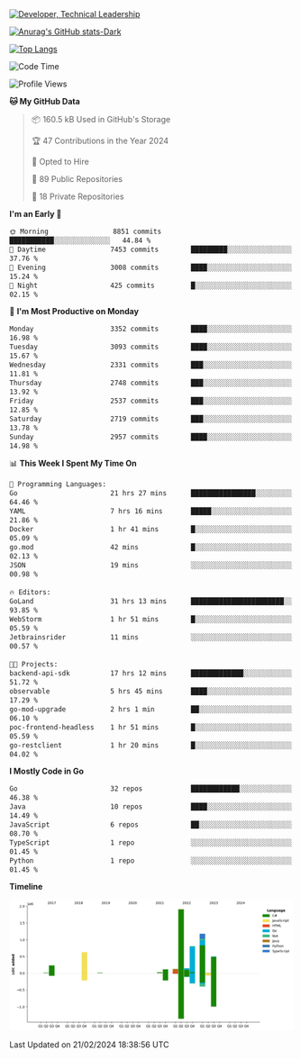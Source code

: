 <div>
  <a href="https://www.linkedin.com/in/arielpineiro/" target="_blank" rel="nofollow noopener noreferrer">
    <img src="https://img.shields.io/badge/-LinkedIn-%230077B5?style=for-the-badge&logo=linkedin&logoColor=white" alt="Developer, Technical Leadership" title="Ariel Piñeiro">
  </a>
</div>

[![Anurag's GitHub stats-Dark](https://github-readme-stats.vercel.app/api?username=arielsrv&show_icons=true&theme=dark#gh-dark-mode-only)](https://github.com/anuraghazra/github-readme-stats#gh-dark-mode-only)

[![Top Langs](https://github-readme-stats.vercel.app/api/top-langs/?username=arielsrv&layout=compact&langs_count=10&theme=dark#gh-dark-mode-only)](https://github.com/anuraghazra/github-readme-stats&theme=dark#gh-dark-mode-only)

<!--START_SECTION:waka-->
![Code Time](http://img.shields.io/badge/Code%20Time-597%20hrs%2049%20mins-blue)

![Profile Views](http://img.shields.io/badge/Profile%20Views-0-blue)

**🐱 My GitHub Data** 

> 📦 160.5 kB Used in GitHub's Storage 
 > 
> 🏆 47 Contributions in the Year 2024
 > 
> 💼 Opted to Hire
 > 
> 📜 89 Public Repositories 
 > 
> 🔑 18 Private Repositories 
 > 
**I'm an Early 🐤** 

```text
🌞 Morning                8851 commits        ███████████░░░░░░░░░░░░░░   44.84 % 
🌆 Daytime                7453 commits        █████████░░░░░░░░░░░░░░░░   37.76 % 
🌃 Evening                3008 commits        ████░░░░░░░░░░░░░░░░░░░░░   15.24 % 
🌙 Night                  425 commits         █░░░░░░░░░░░░░░░░░░░░░░░░   02.15 % 
```
📅 **I'm Most Productive on Monday** 

```text
Monday                   3352 commits        ████░░░░░░░░░░░░░░░░░░░░░   16.98 % 
Tuesday                  3093 commits        ████░░░░░░░░░░░░░░░░░░░░░   15.67 % 
Wednesday                2331 commits        ███░░░░░░░░░░░░░░░░░░░░░░   11.81 % 
Thursday                 2748 commits        ███░░░░░░░░░░░░░░░░░░░░░░   13.92 % 
Friday                   2537 commits        ███░░░░░░░░░░░░░░░░░░░░░░   12.85 % 
Saturday                 2719 commits        ███░░░░░░░░░░░░░░░░░░░░░░   13.78 % 
Sunday                   2957 commits        ████░░░░░░░░░░░░░░░░░░░░░   14.98 % 
```


📊 **This Week I Spent My Time On** 

```text
💬 Programming Languages: 
Go                       21 hrs 27 mins      ████████████████░░░░░░░░░   64.46 % 
YAML                     7 hrs 16 mins       █████░░░░░░░░░░░░░░░░░░░░   21.86 % 
Docker                   1 hr 41 mins        █░░░░░░░░░░░░░░░░░░░░░░░░   05.09 % 
go.mod                   42 mins             █░░░░░░░░░░░░░░░░░░░░░░░░   02.13 % 
JSON                     19 mins             ░░░░░░░░░░░░░░░░░░░░░░░░░   00.98 % 

🔥 Editors: 
GoLand                   31 hrs 13 mins      ███████████████████████░░   93.85 % 
WebStorm                 1 hr 51 mins        █░░░░░░░░░░░░░░░░░░░░░░░░   05.59 % 
Jetbrainsrider           11 mins             ░░░░░░░░░░░░░░░░░░░░░░░░░   00.57 % 

🐱‍💻 Projects: 
backend-api-sdk          17 hrs 12 mins      █████████████░░░░░░░░░░░░   51.72 % 
observable               5 hrs 45 mins       ████░░░░░░░░░░░░░░░░░░░░░   17.29 % 
go-mod-upgrade           2 hrs 1 min         ██░░░░░░░░░░░░░░░░░░░░░░░   06.10 % 
poc-frontend-headless    1 hr 51 mins        █░░░░░░░░░░░░░░░░░░░░░░░░   05.59 % 
go-restclient            1 hr 20 mins        █░░░░░░░░░░░░░░░░░░░░░░░░   04.02 % 
```

**I Mostly Code in Go** 

```text
Go                       32 repos            ████████████░░░░░░░░░░░░░   46.38 % 
Java                     10 repos            ████░░░░░░░░░░░░░░░░░░░░░   14.49 % 
JavaScript               6 repos             ██░░░░░░░░░░░░░░░░░░░░░░░   08.70 % 
TypeScript               1 repo              ░░░░░░░░░░░░░░░░░░░░░░░░░   01.45 % 
Python                   1 repo              ░░░░░░░░░░░░░░░░░░░░░░░░░   01.45 % 
```



**Timeline**

![Lines of Code chart](https://raw.githubusercontent.com/arielsrv/arielsrv/main/assets/bar_graph.png)


 Last Updated on 21/02/2024 18:38:56 UTC
<!--END_SECTION:waka-->
